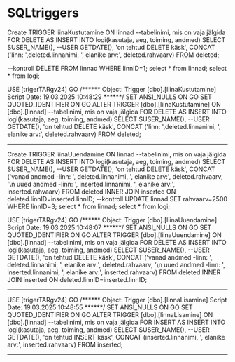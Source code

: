 # SQLtriggers


Create TRIGGER liinaKustutamine
ON linnad --tabelinimi, mis on vaja jälgida
FOR DELETE
AS
INSERT INTO logi(kasutaja, aeg, toiming, andmed)
SELECT
SUSER_NAME(), --USER
GETDATE(),
'on tehtud DELETE käsk',
CONCAT ('linn: ',deleted.linnanimi, ', elanike arv:', deleted.rahvaarv)
FROM deleted;

--kontroll
DELETE FROM linnad WHERE linnID=1;
select * from linnad;
select * from logi;


USE [trigerTARgv24]
GO
/****** Object:  Trigger [dbo].[liinaKustutamine]    Script Date: 19.03.2025 10:48:29 ******/
SET ANSI_NULLS ON
GO
SET QUOTED_IDENTIFIER ON
GO
ALTER TRIGGER [dbo].[liinaKustutamine]
ON [dbo].[linnad] --tabelinimi, mis on vaja jälgida
FOR DELETE
AS
INSERT INTO logi(kasutaja, aeg, toiming, andmed)
SELECT
SUSER_NAME(), --USER
GETDATE(),
'on tehtud DELETE käsk',
CONCAT ('linn: ',deleted.linnanimi, ', elanike arv:', deleted.rahvaarv)
FROM deleted;

--------------------------------------------------------------------------

Create TRIGGER liinaUuendamine
ON linnad --tabelinimi, mis on vaja jälgida
FOR DELETE
AS
INSERT INTO logi(kasutaja, aeg, toiming, andmed)
SELECT
SUSER_NAME(), --USER
GETDATE(),
'on tehtud DELETE käsk',
CONCAT ('vanad andmed -linn: ', deleted.linnanimi,
', elanike arv:', deleted.rahvaarv,
'\n uued andmed -linn: ', inserted.linnanimi,
', elanike arv:', inserted.rahvaarv)
FROM deleted
INNER JOIN inserted
ON deleted.linnID=inserted.linnID;
--kontroll
UPDATE linnad SET rahvaarv=2500
WHERE linnID=3;
select * from linnad;
select * from logi;



USE [trigerTARgv24]
GO
/****** Object:  Trigger [dbo].[liinaUuendamine]    Script Date: 19.03.2025 10:48:07 ******/
SET ANSI_NULLS ON
GO
SET QUOTED_IDENTIFIER ON
GO
ALTER TRIGGER [dbo].[liinaUuendamine]
ON [dbo].[linnad] --tabelinimi, mis on vaja jälgida
FOR DELETE
AS
INSERT INTO logi(kasutaja, aeg, toiming, andmed)
SELECT
SUSER_NAME(), --USER
GETDATE(),
'on tehtud DELETE käsk',
CONCAT ('vanad andmed -linn: ', deleted.linnanimi,
', elanike arv:', deleted.rahvaarv,
'\n uued andmed -linn: ', inserted.linnanimi,
', elanike arv:', inserted.rahvaarv)
FROM deleted
INNER JOIN inserted
ON deleted.linnID=inserted.linnID;

--------------------------------------------------------------------------
  

USE [trigerTARgv24]
GO
/****** Object:  Trigger [dbo].[linnaLisamine]    Script Date: 19.03.2025 10:48:55 ******/
SET ANSI_NULLS ON
GO
SET QUOTED_IDENTIFIER ON
GO
ALTER TRIGGER [dbo].[linnaLisamine]
ON [dbo].[linnad] --tabelinimi, mis on vaja jälgida
FOR INSERT
AS
INSERT INTO logi(kasutaja, aeg, toiming, andmed)
SELECT
SUSER_NAME(), --USER
GETDATE(),
'on tehtud INSERT käsk',
CONCAT (inserted.linnanimi, ', elanike arv:', inserted.rahvaarv)
FROM inserted;

--------------------------------------------------------------------------

